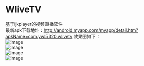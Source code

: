 # WliveTV
基于ijkplayer的视频直播软件<br/>
最新apk下载地址：http://android.myapp.com/myapp/detail.htm?apkName=com.ywl5320.wlivetv
效果图如下：<br/>
![image](https://github.com/wanliyang1990/WliveTV/blob/master/images/1.png)<br/>
![image](https://github.com/wanliyang1990/WliveTV/blob/master/images/2.png)<br/>
![image](https://github.com/wanliyang1990/WliveTV/blob/master/images/3.png)<br/>
![image](https://github.com/wanliyang1990/WliveTV/blob/master/images/4.png)<br/>
